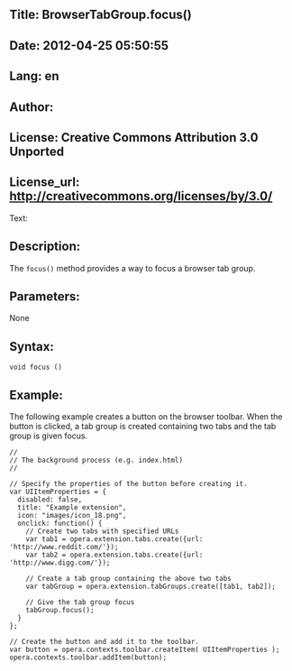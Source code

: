 Title: BrowserTabGroup.focus()
----
Date: 2012-04-25 05:50:55
----
Lang: en
----
Author: 
----
License: Creative Commons Attribution 3.0 Unported
----
License_url: http://creativecommons.org/licenses/by/3.0/
----
Text:

<h2>Description:</h2>

<p>The <code>focus()</code> method provides a way to focus a browser tab group.</p>

<h2>Parameters:</h2>

<p>None</p>

<h2>Syntax:</h2>

<p><code>void focus ()</code></p>

<h2>Example:</h2>

<p>The following example creates a button on the browser toolbar. When the button is clicked, a tab group is created containing two tabs and the tab group is given focus.</p>

<pre><code>//
// The background process (e.g. index.html) 
//

// Specify the properties of the button before creating it.
var UIItemProperties = {
  disabled: false,
  title: &quot;Example extension&quot;,
  icon: &quot;images/icon_18.png&quot;,
  onclick: function() {
    // Create two tabs with specified URLs
    var tab1 = opera.extension.tabs.create({url: &#39;http://www.reddit.com/&#39;});
    var tab2 = opera.extension.tabs.create({url: &#39;http://www.digg.com/&#39;});
    
    // Create a tab group containing the above two tabs
    var tabGroup = opera.extension.tabGroups.create([tab1, tab2]);
    
    // Give the tab group focus
    tabGroup.focus();
  }
};

// Create the button and add it to the toolbar.
var button = opera.contexts.toolbar.createItem( UIItemProperties );  
opera.contexts.toolbar.addItem(button);</code></pre>

